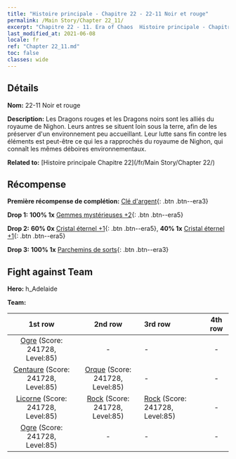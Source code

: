 ```yaml
---
title: "Histoire principale - Chapitre 22 - 22-11 Noir et rouge"
permalink: /Main Story/Chapter 22_11/
excerpt: "Chapitre 22 - 11. Era of Chaos  Histoire principale - Chapitre 22_11. 22-11 Noir et rouge"
last_modified_at: 2021-06-08
locale: fr
ref: "Chapter 22_11.md"
toc: false
classes: wide
---
```


## Détails

 **Nom:** 22-11 Noir et rouge

 **Description:** Les Dragons rouges et les Dragons noirs sont les alliés du royaume de Nighon. Leurs antres se situent loin sous la terre, afin de les préserver d'un environnement peu accueillant. Leur lutte sans fin contre les éléments est peut-être ce qui les a rapprochés du royaume de Nighon, qui connaît les mêmes déboires environnementaux.

 **Related to:** [Histoire principale Chapitre 22](/fr/Main Story/Chapter 22/)

## Récompense

 **Première récompense de complétion:** [Clé d'argent](/ItemsFR/con_693/){: .btn .btn--era3}

 **Drop 1:** **100% 1x** [Gemmes mystérieuses +2](/ItemsFR/mat_79/){: .btn .btn--era5}

 **Drop 2:** **60% 0x** [Cristal éternel +1](/ItemsFR/mat_73/){: .btn .btn--era5}, **40% 1x** [Cristal éternel +1](/ItemsFR/mat_73/){: .btn .btn--era5}

 **Drop 3:** **100% 1x** [Parchemins de sorts](/ItemsFR/con_694/){: .btn .btn--era3}


## Fight against Team
 **Hero:** h_Adelaide

 **Team:**


  | 1st row | 2nd row | 3rd row | 4th row |
  |:----:|:----:|:----|:----:|
  | [Ogre](/fr/units/Ogre/) (Score: 241728, Level:85)  | - | - | - |
  | [Centaure](/fr/units/Centaur/) (Score: 241728, Level:85)  | [Orque](/fr/units/Orc/) (Score: 241728, Level:85)  | - | - |
  | [Licorne](/fr/units/Unicorn/) (Score: 241728, Level:85)  | [Rock](/fr/units/Roc/) (Score: 241728, Level:85)  | [Rock](/fr/units/Roc/) (Score: 241728, Level:85)  | - |
  | [Ogre](/fr/units/Ogre/) (Score: 241728, Level:85)  | - | - | - |


